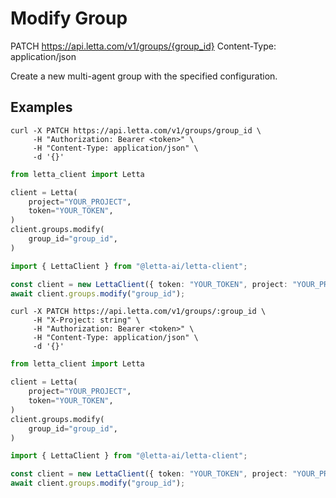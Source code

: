 # Modify Group

PATCH https://api.letta.com/v1/groups/{group_id}
Content-Type: application/json

Create a new multi-agent group with the specified configuration.

## Examples

```shell
curl -X PATCH https://api.letta.com/v1/groups/group_id \
     -H "Authorization: Bearer <token>" \
     -H "Content-Type: application/json" \
     -d '{}'
```

```python
from letta_client import Letta

client = Letta(
    project="YOUR_PROJECT",
    token="YOUR_TOKEN",
)
client.groups.modify(
    group_id="group_id",
)

```

```typescript
import { LettaClient } from "@letta-ai/letta-client";

const client = new LettaClient({ token: "YOUR_TOKEN", project: "YOUR_PROJECT" });
await client.groups.modify("group_id");

```

```shell
curl -X PATCH https://api.letta.com/v1/groups/:group_id \
     -H "X-Project: string" \
     -H "Authorization: Bearer <token>" \
     -H "Content-Type: application/json" \
     -d '{}'
```

```python
from letta_client import Letta

client = Letta(
    project="YOUR_PROJECT",
    token="YOUR_TOKEN",
)
client.groups.modify(
    group_id="group_id",
)

```

```typescript
import { LettaClient } from "@letta-ai/letta-client";

const client = new LettaClient({ token: "YOUR_TOKEN", project: "YOUR_PROJECT" });
await client.groups.modify("group_id");

```